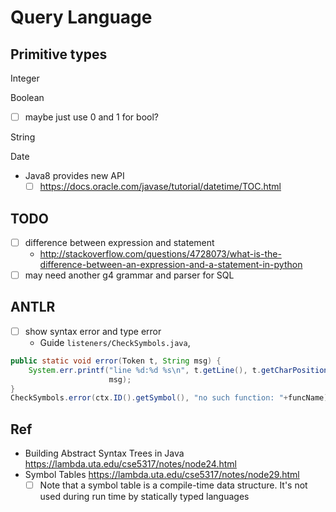 # Query Language

## Primitive types 

Integer

Boolean

- [ ] maybe just use 0 and 1 for bool?

String

Date 

- Java8 provides new API
  - [ ] https://docs.oracle.com/javase/tutorial/datetime/TOC.html
  
## TODO

- [ ] difference between expression and statement 
  - http://stackoverflow.com/questions/4728073/what-is-the-difference-between-an-expression-and-a-statement-in-python
- [ ] may need another g4 grammar and parser for SQL

## ANTLR

- [ ] show syntax error and type error
  - Guide `listeners/CheckSymbols.java`, 
  
````java
public static void error(Token t, String msg) {
    System.err.printf("line %d:%d %s\n", t.getLine(), t.getCharPositionInLine(),
                      msg);
}
CheckSymbols.error(ctx.ID().getSymbol(), "no such function: "+funcName);
````
## Ref 

- Building Abstract Syntax Trees in Java https://lambda.uta.edu/cse5317/notes/node24.html
- Symbol Tables https://lambda.uta.edu/cse5317/notes/node29.html
  - [ ] Note that a symbol table is a compile-time data structure. It's not used during run time by statically typed languages
